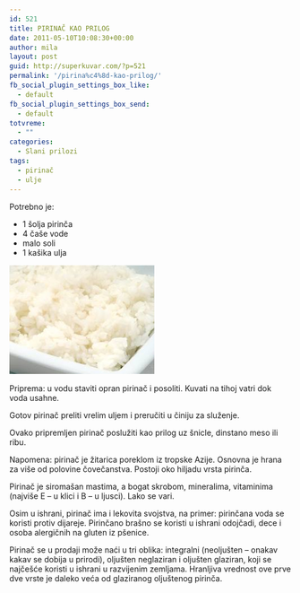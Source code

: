 ```yaml
---
id: 521
title: PIRINAČ KAO PRILOG
date: 2011-05-10T10:08:30+00:00
author: mila
layout: post
guid: http://superkuvar.com/?p=521
permalink: '/pirina%c4%8d-kao-prilog/'
fb_social_plugin_settings_box_like:
  - default
fb_social_plugin_settings_box_send:
  - default
totvreme:
  - ""
categories:
  - Slani prilozi
tags:
  - pirinač
  - ulje
---
```

Potrebno je:

  * 1 šolja pirinča
  * 4 čaše vode
  * malo soli
  * 1 kašika ulja

<img class="alignnone size-full wp-image-637" title="pirinackaoprilog" src="/wp-content/uploads/2011/05/pirinackaoprilog.jpg" alt="" width="259" height="194" /> 

Priprema: u vodu staviti opran pirinač i posoliti. Kuvati na tihoj vatri dok voda usahne.

Gotov pirinač preliti vrelim uljem i preručiti u činiju za služenje.

Ovako pripremljen pirinač poslužiti kao prilog uz šnicle, dinstano meso ili ribu.

Napomena: pirinač je žitarica poreklom iz tropske Azije. Osnovna je hrana za više od polovine čovečanstva. Postoji oko hiljadu vrsta pirinča.

Pirinač je siromašan mastima, a bogat skrobom, mineralima, vitaminima (najviše E &#8211; u klici i B &#8211; u ljusci). Lako se vari.

Osim u ishrani, pirinač ima i lekovita svojstva, na primer: pirinčana voda se koristi protiv dijareje. Pirinčano brašno se koristi u ishrani odojčadi, dece i osoba alergičnih na gluten iz pšenice.

Pirinač se u prodaji može naći u tri oblika: integralni (neoljušten &#8211; onakav kakav se dobija u prirodi), oljušten neglaziran i oljušten glaziran, koji se najčešće koristi u ishrani u razvijenim zemljama. Hranljiva vrednost ove prve dve vrste je daleko veća od glaziranog oljuštenog pirinča.